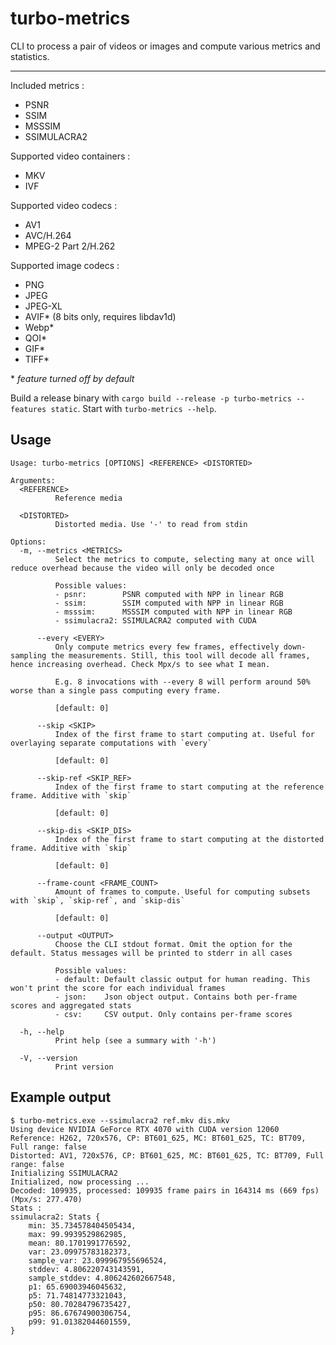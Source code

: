 # turbo-metrics

CLI to process a pair of videos or images and compute various metrics and statistics.

---

Included metrics :

- PSNR
- SSIM
- MSSSIM
- SSIMULACRA2

Supported video containers :

- MKV
- IVF

Supported video codecs :

- AV1
- AVC/H.264
- MPEG-2 Part 2/H.262

Supported image codecs :

- PNG
- JPEG
- JPEG-XL
- AVIF* (8 bits only, requires libdav1d)
- Webp*
- QOI*
- GIF*
- TIFF*

\* _feature turned off by default_

Build a release binary with `cargo build --release -p turbo-metrics --features static`. Start with
`turbo-metrics --help`.

## Usage

```text
Usage: turbo-metrics [OPTIONS] <REFERENCE> <DISTORTED>

Arguments:
  <REFERENCE>
          Reference media

  <DISTORTED>
          Distorted media. Use '-' to read from stdin

Options:
  -m, --metrics <METRICS>
          Select the metrics to compute, selecting many at once will reduce overhead because the video will only be decoded once

          Possible values:
          - psnr:        PSNR computed with NPP in linear RGB
          - ssim:        SSIM computed with NPP in linear RGB
          - msssim:      MSSSIM computed with NPP in linear RGB
          - ssimulacra2: SSIMULACRA2 computed with CUDA

      --every <EVERY>
          Only compute metrics every few frames, effectively down-sampling the measurements. Still, this tool will decode all frames, hence increasing overhead. Check Mpx/s to see what I mean.

          E.g. 8 invocations with --every 8 will perform around 50% worse than a single pass computing every frame.

          [default: 0]

      --skip <SKIP>
          Index of the first frame to start computing at. Useful for overlaying separate computations with `every`

          [default: 0]

      --skip-ref <SKIP_REF>
          Index of the first frame to start computing at the reference frame. Additive with `skip`

          [default: 0]

      --skip-dis <SKIP_DIS>
          Index of the first frame to start computing at the distorted frame. Additive with `skip`

          [default: 0]

      --frame-count <FRAME_COUNT>
          Amount of frames to compute. Useful for computing subsets with `skip`, `skip-ref`, and `skip-dis`

          [default: 0]

      --output <OUTPUT>
          Choose the CLI stdout format. Omit the option for the default. Status messages will be printed to stderr in all cases

          Possible values:
          - default: Default classic output for human reading. This won't print the score for each individual frames
          - json:    Json object output. Contains both per-frame scores and aggregated stats
          - csv:     CSV output. Only contains per-frame scores

  -h, --help
          Print help (see a summary with '-h')

  -V, --version
          Print version
```

## Example output

```shell
$ turbo-metrics.exe --ssimulacra2 ref.mkv dis.mkv
Using device NVIDIA GeForce RTX 4070 with CUDA version 12060
Reference: H262, 720x576, CP: BT601_625, MC: BT601_625, TC: BT709, Full range: false
Distorted: AV1, 720x576, CP: BT601_625, MC: BT601_625, TC: BT709, Full range: false
Initializing SSIMULACRA2
Initialized, now processing ...
Decoded: 109935, processed: 109935 frame pairs in 164314 ms (669 fps) (Mpx/s: 277.470)
Stats :
ssimulacra2: Stats {
    min: 35.734578404505434,
    max: 99.9939529862985,
    mean: 80.1701991776592,
    var: 23.09975783182373,
    sample_var: 23.099967955696524,
    stddev: 4.806220743143591,
    sample_stddev: 4.806242602667548,
    p1: 65.69003946045632,
    p5: 71.74814773321043,
    p50: 80.70284796735427,
    p95: 86.67674900306754,
    p99: 91.01382044601559,
}
```
